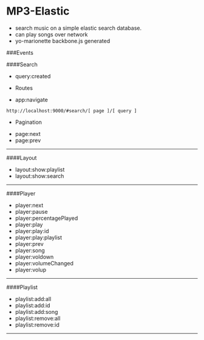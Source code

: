 MP3-Elastic
===========
- search music on a simple elastic search database.
- can play songs over network
- yo-marionette backbone.js generated

###Events

####Search
  * query:created
  - Routes
   * app:navigate
    
    http://localhost:9000/#search/[ page ]/[ query ]

  - Pagination
   * page:next
   * page:prev

----------

####Layout
  * layout:show:playlist
  * layout:show:search

----------

####Player
  * player:next
  * player:pause
  * player:percentagePlayed
  * player:play
  * player:play:id
  * player:play:playlist
  * player:prev
  * player:song
  * player:voldown
  * player:volumeChanged
  * player:volup

----------

####Playlist
  * playlist:add:all
  * playlist:add:id
  * playlist:add:song
  * playlist:remove:all
  * playlist:remove:id

----------

